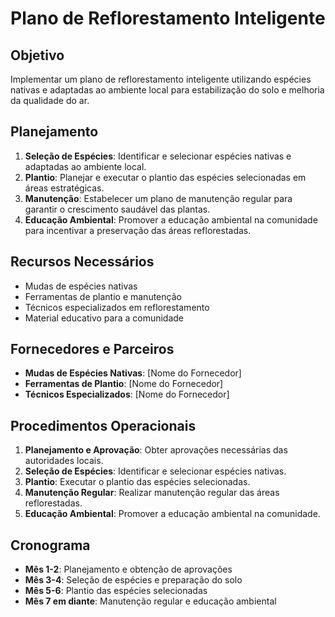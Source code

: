 
# Plano de Reflorestamento Inteligente

## Objetivo
Implementar um plano de reflorestamento inteligente utilizando espécies nativas e adaptadas ao ambiente local para estabilização do solo e melhoria da qualidade do ar.

## Planejamento
1. **Seleção de Espécies**: Identificar e selecionar espécies nativas e adaptadas ao ambiente local.
2. **Plantio**: Planejar e executar o plantio das espécies selecionadas em áreas estratégicas.
3. **Manutenção**: Estabelecer um plano de manutenção regular para garantir o crescimento saudável das plantas.
4. **Educação Ambiental**: Promover a educação ambiental na comunidade para incentivar a preservação das áreas reflorestadas.

## Recursos Necessários
- Mudas de espécies nativas
- Ferramentas de plantio e manutenção
- Técnicos especializados em reflorestamento
- Material educativo para a comunidade

## Fornecedores e Parceiros
- **Mudas de Espécies Nativas**: [Nome do Fornecedor]
- **Ferramentas de Plantio**: [Nome do Fornecedor]
- **Técnicos Especializados**: [Nome do Fornecedor]

## Procedimentos Operacionais
1. **Planejamento e Aprovação**: Obter aprovações necessárias das autoridades locais.
2. **Seleção de Espécies**: Identificar e selecionar espécies nativas.
3. **Plantio**: Executar o plantio das espécies selecionadas.
4. **Manutenção Regular**: Realizar manutenção regular das áreas reflorestadas.
5. **Educação Ambiental**: Promover a educação ambiental na comunidade.

## Cronograma
- **Mês 1-2**: Planejamento e obtenção de aprovações
- **Mês 3-4**: Seleção de espécies e preparação do solo
- **Mês 5-6**: Plantio das espécies selecionadas
- **Mês 7 em diante**: Manutenção regular e educação ambiental
